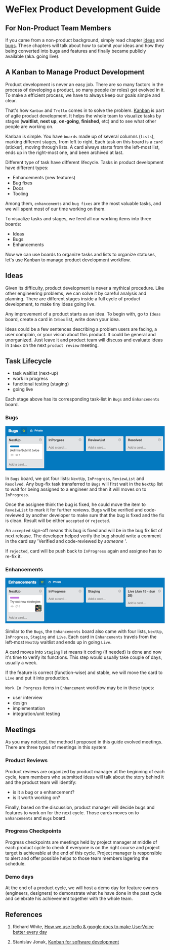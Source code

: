 WeFlex Product Development Guide
====

<!--
  Author: Scott Wang
  Date:   2015/06/17
-->


For Non-Product Team Members
----

If you came from a non-product background, simply read chapter [ideas](#ideas)
and [bugs](#bugs). These chapters will talk about how to submit your ideas and
how they being converted into bugs and features and finally became publicly
available (aka. going live).


A Kanban to Manage Product Development
----

Product development is never an easy job. There are so many factors in the
process of developing a product, so many people (or roles) got evolved in it.
To make a efficient process, we have to always keep our goals simple and clear.

That's how `Kanban` and `Trello` comes in to solve the problem.
[Kanban](https://en.wikipedia.org/wiki/Kanban_(development)) is part of agile
product development. It helps the whole team to visualize tasks by stages
(**waitlist**, **next up**, **on-going**, **finished**, etc) and to see what
other people are working on.

Kanban is simple. You have `boards` made up of several columns (`lists`),
marking different stages, from left to right. Each task on this board is a
`card` (sticker), moving through lists. A card always starts from the left-most
list, ends up in the right-most one, and been archived at last.

Different type of task have different lifecycle. Tasks in product development
have different types:
 
+ Enhancements (new features)
+ Bug fixes
+ Docs
+ Tooling

Among them, `enhancements` and `bug fixes` are the most valuable tasks, and we
will spent most of our time working on them.

To visualize tasks and stages, we feed all our working items into three boards:
    
+ Ideas
+ Bugs
+ Enhancements

Now we can use boards to organize tasks and lists to organize statuses, let's
use Kanban to manage product development workflow.


Ideas
----

Given its difficulty, product development is never a mythical procedure. Like
other engineering problems, we can solve it by careful analysis and planning.
There are different stages inside a full cycle of product development, to make
tiny ideas going live.

Any improvement of a product starts as an idea. To begin with, go to `Ideas`
board, create a card in `Inbox` list, write down your idea.

Ideas could be a few sentences describing a problem users are facing, a user
complain, or your vision about this product. It could be general and
unorganized. Just leave it and product team will discuss and evaluate ideas in
`Inbox` on the next `product review` meeting.


Task Lifecycle
----

<!-- TODO: explain -->

+ task waitlist (next-up)
+ work in progress
+ functional testing (staging)
+ going live

Each stage above has its corresponding task-list in `Bugs` and `Enhancements`
board.

### Bugs

![bugs-board](images/bugs-board.png)

In `Bugs` board, we got four lists: `NextUp`, `InProgress`, `ReviewList` and
`Resolved`. Any bug-fix task transferred to `Bugs` will first wait in the
`NextUp` list to wait for being assigned to a engineer and then it will moves on
to `InProgress`.

Once the assignee think the bug is fixed, he could move the item to `ReveiwList`
to mark it for further reviews. Bugs will be verified and code-reviewed by
another developer to make sure that the bug is fixed and the fix is
clean. Result will be either `accepted` or `rejected`.

An `accepted` sign-off means this bug is fixed and will be in the bug fix list
of next release. The developer helped verify the bug should write a comment in
the card say 'Verified and code-reviewed by _someone_ '.

If `rejected`, card will be push back to `InProgress` again and assignee has to
re-fix it.


### Enhancements

![enhancements-board](images/enhancements-board.png)

Similar to the `Bugs`, the `Enhancements` board also came with four lists,
`NextUp`, `InProgress`, `Staging` and `Live`. Each card in `Enhancements`
travels from the left-most `NextUp` waitlist and ends up in going `Live`.

A card moves into `Staging` list means it coding (if needed) is done and now
it's time to verify its functions. This step would usually take couple of
days, usually a week.

If the feature is correct (function-wise) and stable, we will move the card to
`Live` and put it into production.

`Work In Porgress` items in `Enhancement` workflow may be in these types:

+ user interview
+ design
+ implementation
+ integration/unit testing



Meetings
----

As you may noticed, the method I proposed in this guide evolved meetings. There
are three types of meetings in this system.


### Product Reviews

Product reviews are organized by product manager at the beginning of each cycle,
team members who submitted ideas will talk about the story behind it and the
product team will identify:

+ is it a bug or a enhancement?
+ is it worth working on?

Finally, based on the discussion, product manager will decide bugs and features
to work on for the next cycle. Those cards moves on to `Enhancements` and `Bugs`
board.


### Progress Checkpoints

Progress checkpoints are meetings held by project manager at middle of each
product cycle to check if everyone is on the right course and project target is
achievable at the end of this cycle. Project manager is responsible to alert and
offer possible helps to those team members lagering the schedule.


### Demo days

At the end of a product cycle, we will host a demo day for feature owners
(engineers, designers) to demonstrate what he have done in the past cycle and
celebrate his achievement together with the whole team.



References
----

1. Richard White,
   [How we use trello & google docs to make UserVoice better every day](http://community.uservoice.com/blog/trello-google-docs-product-management/)

2. Stanislav Jonak,
   [Kanban for software development](http://wiretech.org/about-cloud/11-kanban-for-software-development)

